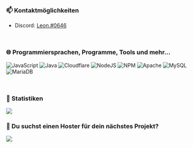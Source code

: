 ### 📫 Kontaktmöglichkeiten

- Discord: <a href='https://discordapp.com/users/617364437770436608'>Leon.#0646</a>

<br />

### 🌐 Programmiersprachen, Programme, Tools und mehr...

![JavaScript](https://img.shields.io/badge/javascript-%23323330.svg?style=flat&logo=javascript&logoColor=%23F7DF1E) ![Java](https://img.shields.io/badge/java-%23ED8B00.svg?style=flat&logo=java&logoColor=white) ![Cloudflare](https://img.shields.io/badge/Cloudflare-F38020?style=flat&logo=Cloudflare&logoColor=white) ![NodeJS](https://img.shields.io/badge/node.js-6DA55F?style=flat&logo=node.js&logoColor=white) ![NPM](https://img.shields.io/badge/NPM-%23000000.svg?style=flat&logo=npm&logoColor=white) ![Apache](https://img.shields.io/badge/apache-%23D42029.svg?style=flat&logo=apache&logoColor=white) ![MySQL](https://img.shields.io/badge/mysql-%2300f.svg?style=flat&logo=mysql&logoColor=white) ![MariaDB](https://img.shields.io/badge/MariaDB-003545?style=flat&logo=mariadb&logoColor=white)

<br />

### 🚀 Statistiken

<img src='https://github-readme-streak-stats.herokuapp.com?user=Leon-JavaScript&theme=highcontrast'>

<br />

### 💙 Du suchst einen Hoster für dein nächstes Projekt?

<a href='https://www.hosmatic.com/aff/smitemc'><img src='https://cdn.discordapp.com/banners/683279660406013969/cf16610322319ba2687d708f81ad6116.png?size=512'></a>

